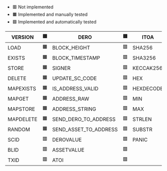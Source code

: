 - 🟥 Not implemented
- 🟧 Implemented and manually tested
- 🟩 Implemented and automatically tested

| VERSION   | 🟥 | DERO                  | 🟥 | ITOA      | 🟥 |
|-----------|----|-----------------------|----|-----------|----|
| LOAD      | 🟧 | BLOCK_HEIGHT          | 🟥 | SHA256    | 🟥 |
| EXISTS    | 🟧 | BLOCK_TIMESTAMP       | 🟥 | SHA3256   | 🟥 |
| STORE     | 🟧 | SIGNER                | 🟥 | KECCAK256 | 🟥 |
| DELETE    | 🟧 | UPDATE_SC_CODE        | 🟥 | HEX       | 🟥 |
| MAPEXISTS | 🟧 | IS_ADDRESS_VALID      | 🟥 | HEXDECODE | 🟥 |
| MAPGET    | 🟧 | ADDRESS_RAW           | 🟥 | MIN       | 🟥 |
| MAPSTORE  | 🟧 | ADDRESS_STRING        | 🟥 | MAX       | 🟥 |
| MAPDELETE | 🟧 | SEND_DERO_TO_ADDRESS  | 🟥 | STRLEN    | 🟥 |
| RANDOM    | 🟧 | SEND_ASSET_TO_ADDRESS | 🟥 | SUBSTR    | 🟥 |
| SCID      | 🟥 | DEROVALUE             | 🟥 | PANIC     | 🟥 |
| BLID      | 🟥 | ASSETVALUE            | 🟥 |           | 🟥 |
| TXID      | 🟥 | ATOI                  | 🟥 |           | 🟥 |